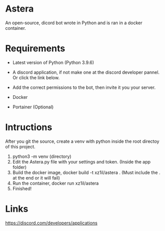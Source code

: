 # Astera
An open-source, dicord bot wrote in Python and is ran in a docker container.

# Requirements
- Latest version of Python (Python 3.9.6)

- A discord application, if not make one at the discord developer pannel. Or click the link below.
- Add the correct permissions to the bot, then invite it you your server.
- Docker
- Portainer (Optional)

# Intructions 
After you git the source, create a venv with python inside the root directoy of this project.

1. python3 -m venv (directory)
2. Edit the Astera.py file with your settings and token. (Inside the app folder)
3. Build the docker image, docker build -t xz1il/astera . (Must include the . at the end or it will fail)
4. Run the container, docker run xz1il/astera
5. Finished!

# Links
https://discord.com/developers/applications
